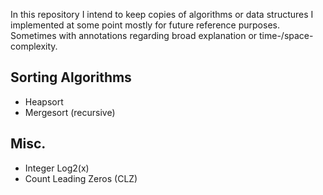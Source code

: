 In this repository I intend to keep copies of algorithms or data structures I implemented at some point mostly for future reference purposes. Sometimes with annotations regarding broad explanation or time-/space-complexity.

## Sorting Algorithms
- Heapsort
- Mergesort (recursive)

## Misc.
- Integer Log2(x)
- Count Leading Zeros (CLZ)
